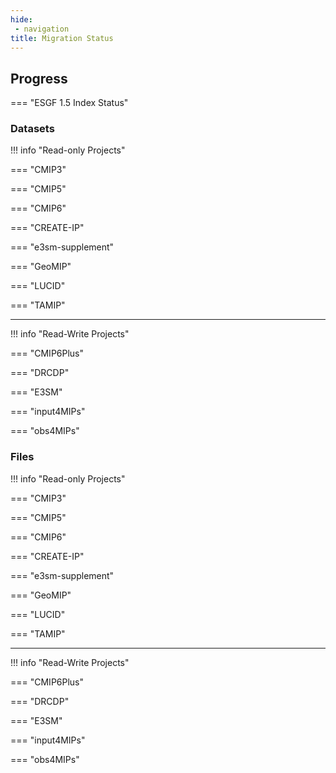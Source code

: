 ```yaml
---
hide:
 - navigation
title: Migration Status
---
```


## Progress

=== "ESGF 1.5 Index Status"

<div id="table1"></div>


<!--
=== "Read-Only Projects Status (to the public Globus Index)"

<div id="table3"></div>

-->


### Datasets

!!! info "Read-only Projects"

=== "CMIP3"
    <div id="tab_cmip3_datasets"></div>


=== "CMIP5"
    <div id="tab_cmip5_datasets"></div>

=== "CMIP6"
    <div id="tab_cmip6_datasets"></div>

=== "CREATE-IP" 
    <div id="tab_create-ip_datasets"></div>

=== "e3sm-supplement" 
    <div id="tab_e3sm-supplement_datasets"></div>


=== "GeoMIP" 
    <div id="tab_geomip_datasets"></div>

=== "LUCID"
    <div id="tab_lucid_datasets"></div>

=== "TAMIP"
    <div id="tab_tamip_datasets"></div>



<hr>
!!! info "Read-Write Projects"

=== "CMIP6Plus"
    <div id="tab_cmip6plus_datasets"></div>

=== "DRCDP"
    <div id="tab_drcdp_datasets"></div>

=== "E3SM" 
    <div id="tab_e3sm_datasets"></div>

=== "input4MIPs" 
    <div id="tab_input4mips_datasets"></div>

=== "obs4MIPs"
    <div id="tab_obs4mips_datasets"></div>

### Files

!!! info "Read-only Projects"

=== "CMIP3"
    <div id="tab_cmip3_files"></div>


=== "CMIP5"
    <div id="tab_cmip5_files"></div>

=== "CMIP6"
    <div id="tab_cmip6_files"></div>

=== "CREATE-IP"
    <div id="tab_create-ip_files"></div>

=== "e3sm-supplement"
    <div id="tab_e3sm-supplement_files"></div>


=== "GeoMIP"
    <div id="tab_geomip_files"></div>

=== "LUCID"
    <div id="tab_lucid_files"></div>


=== "TAMIP"
    <div id="tab_tamip_files"></div>


<hr>
!!! info "Read-Write Projects"

=== "CMIP6Plus"
    <div id="tab_cmip6plus_files"></div>

=== "DRCDP"
    <div id="tab_drcdp_files"></div>

=== "E3SM" 
    <div id="tab_e3sm_files"></div>

=== "input4MIPs" 
    <div id="tab_input4mips_files"></div>

=== "obs4MIPs"
    <div id="tab_obs4mips_files"></div>

<script>
  // Sample data
  document.addEventListener("DOMContentLoaded", function() {
    var tableData = [
      { id: 1, name: "Alice", age: 30, city: "New York" },
      { id: 2, name: "Bob", age: 25, city: "Los Angeles" },
      { id: 3, name: "Charlie", age: 35, city: "Chicago" }
    ];

    // Initialize Tabulator
    var table = new Tabulator("#table2", {
      data: tableData, // Load data into the table
      layout: "fitColumns", // Fit columns to width of table
      columns: [ // Define table columns
        { title: "ID", field: "id", width: 50 },
        { title: "Name", field: "name", width: 150 },
        { title: "Age", field: "age", width: 100 },
        { title: "City", field: "city", width: 150 }
      ]
    });
    // Fetch JSON data
    fetch('./jsons/index.json')
      .then(response => response.json())
      .then(data => {
        // Initialize Tabulator with the fetched data

        data.forEach(d => {
          d["used"] = parseFloat(d["size_in_mb"]) / parseFloat(d["max_size_in_mb"]) * 100.
        });
        
        var table = new Tabulator("#table1", {
          data: data, // Load data into the table
          layout: "fitDataTable", // Fit columns to width of table
          columns: [ // Define table columns
            { title: "Name", field: "display_name" },
            { title: "Index", field: "id", width: 300 },
            { title: "Size (MB)", field: "size_in_mb", width: 100 },
            { title: "Subjects", field: "num_subjects", width: 150 },
            { title: "Entries", field: "num_entries", width: 150 },
            { title: "Used (%)", field: "used", width: 150, hozAlign:"left", formatter:"progress",
              formatterParams:{
                  min:0,
                  max:100,
                  color:["green", "orange", "red"],
                  legend: function(value){return parseFloat(value).toFixed(1) + "%"},
                  legendColor:"#000000",
                  legendAlign:"center",
              }
            }
          ]
        });
      })
      .catch(error => console.error('Error loading JSON data:', error));

    // table3
    fetch('./jsons/project_readonly.json')
      .then(response => response.json())
      .then(data => {
        var table = new Tabulator("#table3", {
          data: data, // Load data into the table
          layout: "fitDataTable", // Fit columns to width of table
          columns: [ // Define table columns

            { title: "Solr Index Name", field: "index_name" },
            { title: "CMIP3", field: "CMIP3", formatter:"textarea" },
            { title: "CMIP5", field: "CMIP5", formatter:"json" },
            { title: "CMIP6", field: "CMIP6", formatter:"json" },
            { title: "CREATE-IP", field: "CREATE-IP", formatter:"json" },
            { title: "e3sm-supplement", field: "e3sm-supplement", formatter:"json" },
            { title: "GeoMIP", field: "GeoMIP", formatter:"json" },
            { title: "LUCID", field: "LUCID", formatter:"json" },
            { title: "TAMIP", field: "TAMIP", formatter:"json" },

          ]
        });
      })

    // cmip3 tab

    const metas = ["datasets", "files"];
    const projs = ["cmip3", "cmip5", "cmip6", "create-ip", "e3sm-supplement", "geomip", "lucid", "tamip",
     "cmip6plus", "e3sm", "drcdp", "input4mips", "obs4mips"];

   
    metas.forEach(meta => { 
    projs.forEach(proj => {
    fetch("./jsons/" + proj + "_" + meta + "_summary.json")
      .then(response => response.json())
      .then(data => {
        var table = new Tabulator("#tab_" + proj + "_" + meta, {
          layout:"fitDataTable",
          columnDefaults:{
            resizable:false,
          },
          data: data,
          columns:[
              {title:"Solr Index -> Public Index", field:"index_name", sorter:"string"},
          ],

          rowFormatter:function(row){
              var element = row.getElement(),
              data = row.getData(),
              width = element.offsetWidth,
              rowTable, cellContents;

              //clear current row data
              while(element.firstChild) element.removeChild(element.firstChild);

              //define a table layout structure and set width of row
              rowTable = document.createElement("table")
              //rowTable.style.width = (width - 18) + "px";
              rowTable.style.width = "800px";

              rowTabletr = document.createElement("tr");

              //add image on left of row
              //cellContents = "<td><img src='/sample_data/row_formatter/" + data.image + "'></td>";
              cellContents = "<td><div>" +  data.index_name + "</div></td>";

              if ((parseInt(data["page ingested"]) - parseInt(data["page skipped"]))  == parseInt(data["page checked"])) {
                  var ingest_success = "<span style='color:green;font-weight:bold;'>" + parseInt(data["page checked"]) + "</span>";
              }
              else {
                  var ingest_success = "<span style='color:red; font-weight:bold;'>" + parseInt(data["page checked"]) + "</span>";
              }

              if (parseInt(data["record total"]) == data.numFound_last) {
                  var total_record = "<span style='color:blue;font-weight:bold;'>" + parseInt(data["record total"]) + "</span>";

              }
              else {
                  var total_record = "<span style='color:brown;font-weight:bold;'>" + parseInt(data["record total"]) + "</span>";

              }

              if (data.numFound_first != data.numFound_last) {
                  var numfound_first = "<span style='color:red; font-weight:bold; text-decoration: underline;'>" + parseInt(data.numFound_first) + "</span>";
              }
              else
              {
                  var numfound_first = "<span style='color:darkmagenta; font-weight:bold;'>" + parseInt(data.numFound_first) + "</span>";
              }

              //add row data on right hand side
              cellContents += "<td>" + 
                            "<div><strong>Start & End time:</strong> " + data["start time"].slice(0, -7) + '--' + data["stop time"].slice(0,-7)  + 
                      "</div><div><strong>Query String:</strong> " + data["query string"] + 
                      "</div><div><strong>numFound at first:</strong> " + numfound_first + 
                      "</div><div><strong>numFound at last:</strong> " + data.numFound_last + 
                      "</div><div><strong>Page Queried:</strong> " + parseInt(data["page queried"]) + 
                      "</div><div><strong>Page Ingested:</strong> " + parseInt(data["page ingested"]) + " (skiped: " + parseInt(data["page skipped"]) + ")" +  
                      "</div><div><strong>Page Succeeded:</strong> " + ingest_success + 
                      "</div><div><strong>Record Skipped</strong> " + parseInt(data["record skipped"]) + 
                      "</div><div><strong>Record Total</strong> " + total_record + 
                      "</div><div><strong>Command line:</strong> " + data.cmd_line + 
                      "</div><div><strong>Hostname:</strong> " + data.hostname + 
                      "</div><div><strong>Error message:</strong> " + data.error + 
                      "</div><div><strong>Restart message:</strong> " + data.restart + 
                      "</div></td>"

              rowTabletr.innerHTML = cellContents;

              rowTable.appendChild(rowTabletr);

              //append newly formatted contents to the row
              element.append(rowTable);
          },

        });
      });  // data
    }); // proj loop
    }); // meta loop

  });


</script>

<!--
{%
  include "chart1.md"
%}
-->
